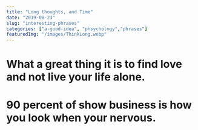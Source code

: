 ```yaml
---
title: "Long thoughts, and Time"
date: "2019-08-23"
slug: "interesting-phrases"
categories: ["a-good-idea", "phsychology","phrases"]
featuredImg: "/images/ThinkLong.webp"
---
```


# What a great thing it is to find love and not live your life alone. #

# 90 percent of show business is how you look when your nervous.
